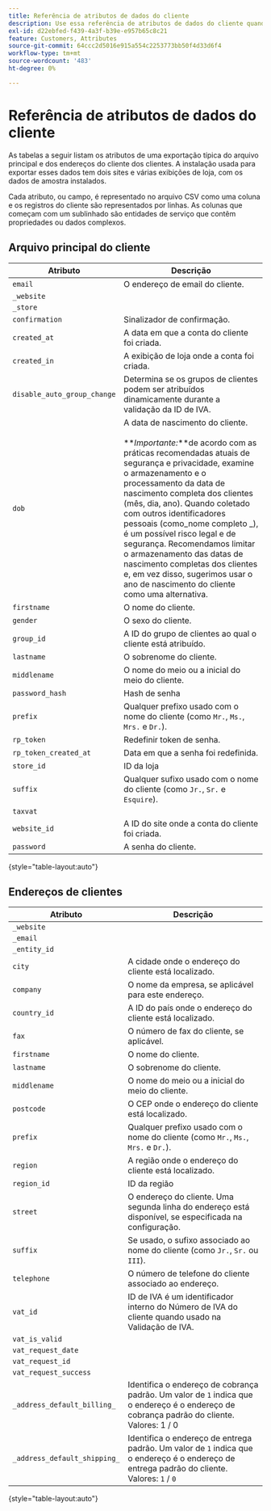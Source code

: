 ```yaml
---
title: Referência de atributos de dados do cliente
description: Use essa referência de atributos de dados do cliente quando trabalhar com importações e exportações de dados do cliente.
exl-id: d22ebfed-f439-4a3f-b39e-e957b65c8c21
feature: Customers, Attributes
source-git-commit: 64ccc2d5016e915a554c2253773bb50f4d33d6f4
workflow-type: tm+mt
source-wordcount: '483'
ht-degree: 0%

---
```


# Referência de atributos de dados do cliente

As tabelas a seguir listam os atributos de uma exportação típica do arquivo principal e dos endereços do cliente dos clientes. A instalação usada para exportar esses dados tem dois sites e várias exibições de loja, com os dados de amostra instalados.

Cada atributo, ou campo, é representado no arquivo CSV como uma coluna e os registros do cliente são representados por linhas. As colunas que começam com um sublinhado são entidades de serviço que contêm propriedades ou dados complexos.

## Arquivo principal do cliente

| Atributo | Descrição |
|--- |--- |
| `email` | O endereço de email do cliente. |
| `_website` |  |
| `_store` |  |
| `confirmation` | Sinalizador de confirmação. |
| `created_at` | A data em que a conta do cliente foi criada. |
| `created_in` | A exibição de loja onde a conta foi criada. |
| `disable_auto_group_change` | Determina se os grupos de clientes podem ser atribuídos dinamicamente durante a validação da ID de IVA. |
| `dob` | A data de nascimento do cliente. <br><br>**_Importante:_**de acordo com as práticas recomendadas atuais de segurança e privacidade, examine o armazenamento e o processamento da data de nascimento completa dos clientes (mês, dia, ano). Quando coletado com outros identificadores pessoais (como_nome completo _), é um possível risco legal e de segurança. Recomendamos limitar o armazenamento das datas de nascimento completas dos clientes e, em vez disso, sugerimos usar o ano de nascimento do cliente como uma alternativa. |
| `firstname` | O nome do cliente. |
| `gender` | O sexo do cliente. |
| `group_id` | A ID do grupo de clientes ao qual o cliente está atribuído. |
| `lastname` | O sobrenome do cliente. |
| `middlename` | O nome do meio ou a inicial do meio do cliente. |
| `password_hash` | Hash de senha |
| `prefix` | Qualquer prefixo usado com o nome do cliente (como `Mr.`, `Ms.`, `Mrs.` e `Dr.`). |
| `rp_token` | Redefinir token de senha. |
| `rp_token_created_at` | Data em que a senha foi redefinida. |
| `store_id` | ID da loja |
| `suffix` | Qualquer sufixo usado com o nome do cliente (como `Jr.`, `Sr.` e `Esquire`). |
| `taxvat` |  |
| `website_id` | A ID do site onde a conta do cliente foi criada. |
| `password` | A senha do cliente. |

{style="table-layout:auto"}

## Endereços de clientes

| Atributo | Descrição |
|--- |--- |
| `_website` |  |
| `_email` |  |
| `_entity_id` |  |
| `city` | A cidade onde o endereço do cliente está localizado. |
| `company` | O nome da empresa, se aplicável para este endereço. |
| `country_id` | A ID do país onde o endereço do cliente está localizado. |
| `fax` | O número de fax do cliente, se aplicável. |
| `firstname` | O nome do cliente. |
| `lastname` | O sobrenome do cliente. |
| `middlename` | O nome do meio ou a inicial do meio do cliente. |
| `postcode` | O CEP onde o endereço do cliente está localizado. |
| `prefix` | Qualquer prefixo usado com o nome do cliente (como `Mr.`, `Ms.`, `Mrs.` e `Dr.`). |
| `region` | A região onde o endereço do cliente está localizado. |
| `region_id` | ID da região |
| `street` | O endereço do cliente. Uma segunda linha do endereço está disponível, se especificada na configuração. |
| `suffix` | Se usado, o sufixo associado ao nome do cliente (como `Jr.`, `Sr.` ou `III`). |
| `telephone` | O número de telefone do cliente associado ao endereço. |
| `vat_id` | ID de IVA é um identificador interno do Número de IVA do cliente quando usado na Validação de IVA. |
| `vat_is_valid` |  |
| `vat_request_date` |  |
| `vat_request_id` |  |
| `vat_request_success` |  |
| `_address_default_billing_` | Identifica o endereço de cobrança padrão. Um valor de `1` indica que o endereço é o endereço de cobrança padrão do cliente. Valores: 1 / 0 |
| `_address_default_shipping_` | Identifica o endereço de entrega padrão. Um valor de `1` indica que o endereço é o endereço de entrega padrão do cliente. Valores: `1` / `0` |

{style="table-layout:auto"}
